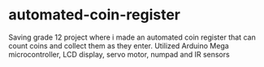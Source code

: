 # automated-coin-register

Saving grade 12 project where i made an automated coin register that can count coins and collect them as they enter. Utilized Arduino Mega microcontroller, LCD display, servo motor, numpad and IR sensors
